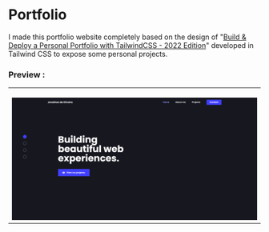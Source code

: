 # Portfolio
I made this portfolio website completely based on the design of "<a href="https://www.youtube.com/watch?v=Vp6GC3jKG20&t">Build & Deploy a Personal Portfolio with TailwindCSS - 2022 Edition</a>" developed in Tailwind CSS to expose some personal projects.

### Preview :

<table width="100%"> 
<tr>
<td width="100%">
<br>
<img src="https://github.com/jonathanoliveirarocha/Portfolio/blob/master/SAMPLE.png">
</td> 
</table>
